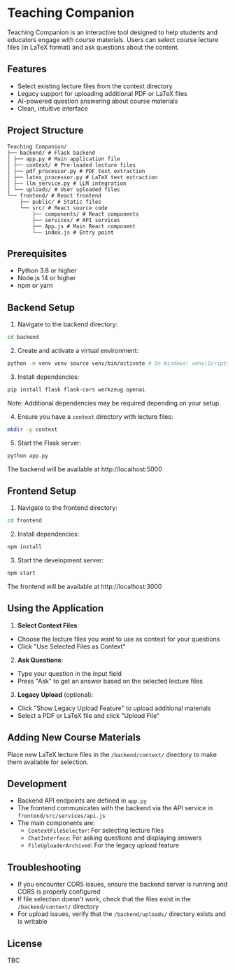 # Teaching Companion

Teaching Companion is an interactive tool designed to help students and educators engage with course materials. Users can select course lecture files (in LaTeX format) and ask questions about the content.

## Features

- Select existing lecture files from the context directory
- Legacy support for uploading additional PDF or LaTeX files
- AI-powered question answering about course materials
- Clean, intuitive interface

## Project Structure
```
Teaching Companion/ 
├── backend/ # Flask backend 
│ ├── app.py # Main application file 
│ ├── context/ # Pre-loaded lecture files 
│ ├── pdf_processor.py # PDF text extraction 
│ ├── latex_processor.py # LaTeX text extraction 
│ ├── llm_service.py # LLM integration 
│ └── uploads/ # User uploaded files 
└── frontend/ # React frontend 
    ├── public/ # Static files 
    └── src/ # React source code 
        ├── components/ # React components 
        ├── services/ # API services 
        ├── App.js # Main React component 
        └── index.js # Entry point
```

## Prerequisites

- Python 3.8 or higher
- Node.js 14 or higher
- npm or yarn

## Backend Setup

1. Navigate to the backend directory:
```bash
cd backend
```

2. Create and activate a virtual environment:
```bash
python -m venv venv source venv/bin/activate # On Windows: venv\Scripts\activate
```

3. Install dependencies:
```bash
pip install flask flask-cors werkzeug openai
```

Note: Additional dependencies may be required depending on your setup.

4. Ensure you have a `context` directory with lecture files:
```bash
mkdir -p context
```

5. Start the Flask server:
```bash
python app.py
```
The backend will be available at http://localhost:5000

## Frontend Setup

1. Navigate to the frontend directory:
```bash
cd frontend
```

2. Install dependencies:
```bash
npm install
```

3. Start the development server:
```bash
npm start
```

The frontend will be available at http://localhost:3000

## Using the Application

1. **Select Context Files**: 
- Choose the lecture files you want to use as context for your questions
- Click "Use Selected Files as Context"

2. **Ask Questions**:
- Type your question in the input field
- Press "Ask" to get an answer based on the selected lecture files

3. **Legacy Upload** (optional):
- Click "Show Legacy Upload Feature" to upload additional materials
- Select a PDF or LaTeX file and click "Upload File"

## Adding New Course Materials

Place new LaTeX lecture files in the `/backend/context/` directory to make them available for selection.

## Development

- Backend API endpoints are defined in `app.py`
- The frontend communicates with the backend via the API service in `frontend/src/services/api.js`
- The main components are:
  - `ContextFileSelector`: For selecting lecture files
  - `ChatInterface`: For asking questions and displaying answers
  - `FileUploaderArchived`: For the legacy upload feature

## Troubleshooting

- If you encounter CORS issues, ensure the backend server is running and CORS is properly configured
- If file selection doesn't work, check that the files exist in the `/backend/context/` directory
- For upload issues, verify that the `/backend/uploads/` directory exists and is writable

## License

TBC